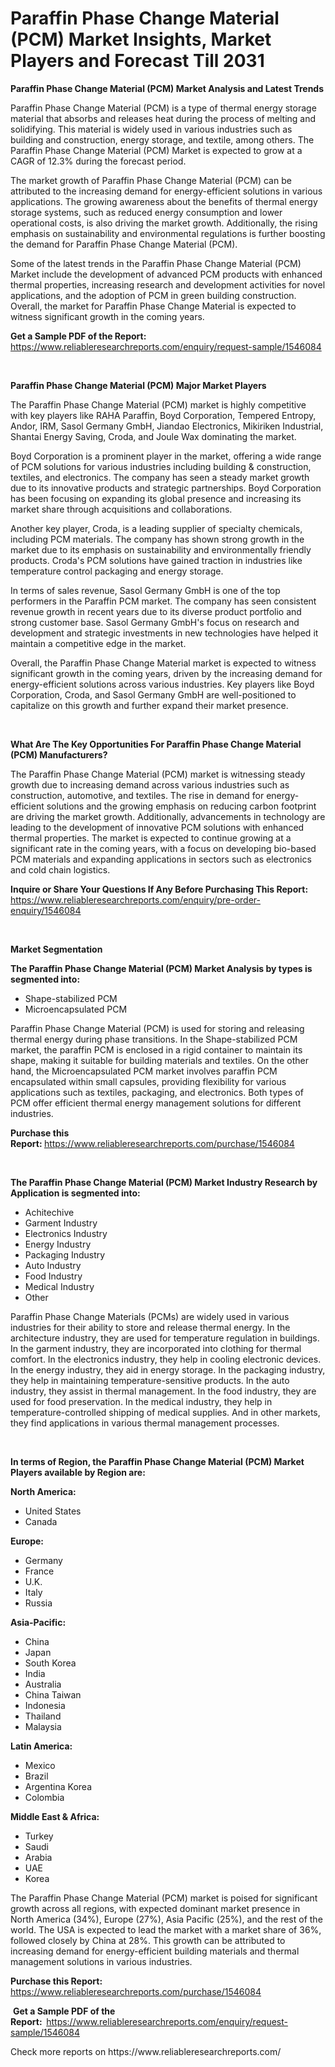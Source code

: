 <p><h1>Paraffin Phase Change Material (PCM) Market Insights, Market Players and Forecast Till 2031</h1></p><p><strong>Paraffin Phase Change Material (PCM) Market Analysis and Latest Trends</strong></p>
<p><p>Paraffin Phase Change Material (PCM) is a type of thermal energy storage material that absorbs and releases heat during the process of melting and solidifying. This material is widely used in various industries such as building and construction, energy storage, and textile, among others. The Paraffin Phase Change Material (PCM) Market is expected to grow at a CAGR of 12.3% during the forecast period.</p><p>The market growth of Paraffin Phase Change Material (PCM) can be attributed to the increasing demand for energy-efficient solutions in various applications. The growing awareness about the benefits of thermal energy storage systems, such as reduced energy consumption and lower operational costs, is also driving the market growth. Additionally, the rising emphasis on sustainability and environmental regulations is further boosting the demand for Paraffin Phase Change Material (PCM).</p><p>Some of the latest trends in the Paraffin Phase Change Material (PCM) Market include the development of advanced PCM products with enhanced thermal properties, increasing research and development activities for novel applications, and the adoption of PCM in green building construction. Overall, the market for Paraffin Phase Change Material is expected to witness significant growth in the coming years.</p></p>
<p><strong>Get a Sample PDF of the Report:&nbsp;</strong> <a href="https://www.reliableresearchreports.com/enquiry/request-sample/1546084">https://www.reliableresearchreports.com/enquiry/request-sample/1546084</a></p>
<p>&nbsp;</p>
<p><strong>Paraffin Phase Change Material (PCM) Major Market Players</strong></p>
<p><p>The Paraffin Phase Change Material (PCM) market is highly competitive with key players like RAHA Paraffin, Boyd Corporation, Tempered Entropy, Andor, IRM, Sasol Germany GmbH, Jiandao Electronics, Mikiriken Industrial, Shantai Energy Saving, Croda, and Joule Wax dominating the market.</p><p>Boyd Corporation is a prominent player in the market, offering a wide range of PCM solutions for various industries including building & construction, textiles, and electronics. The company has seen a steady market growth due to its innovative products and strategic partnerships. Boyd Corporation has been focusing on expanding its global presence and increasing its market share through acquisitions and collaborations.</p><p>Another key player, Croda, is a leading supplier of specialty chemicals, including PCM materials. The company has shown strong growth in the market due to its emphasis on sustainability and environmentally friendly products. Croda's PCM solutions have gained traction in industries like temperature control packaging and energy storage. </p><p>In terms of sales revenue, Sasol Germany GmbH is one of the top performers in the Paraffin PCM market. The company has seen consistent revenue growth in recent years due to its diverse product portfolio and strong customer base. Sasol Germany GmbH's focus on research and development and strategic investments in new technologies have helped it maintain a competitive edge in the market.</p><p>Overall, the Paraffin Phase Change Material market is expected to witness significant growth in the coming years, driven by the increasing demand for energy-efficient solutions across various industries. Key players like Boyd Corporation, Croda, and Sasol Germany GmbH are well-positioned to capitalize on this growth and further expand their market presence.</p></p>
<p>&nbsp;</p>
<p><strong>What Are The Key Opportunities For Paraffin Phase Change Material (PCM) Manufacturers?</strong></p>
<p><p>The Paraffin Phase Change Material (PCM) market is witnessing steady growth due to increasing demand across various industries such as construction, automotive, and textiles. The rise in demand for energy-efficient solutions and the growing emphasis on reducing carbon footprint are driving the market growth. Additionally, advancements in technology are leading to the development of innovative PCM solutions with enhanced thermal properties. The market is expected to continue growing at a significant rate in the coming years, with a focus on developing bio-based PCM materials and expanding applications in sectors such as electronics and cold chain logistics.</p></p>
<p><strong>Inquire or Share Your Questions If Any Before Purchasing This Report:</strong> <a href="https://www.reliableresearchreports.com/enquiry/pre-order-enquiry/1546084">https://www.reliableresearchreports.com/enquiry/pre-order-enquiry/1546084</a></p>
<p>&nbsp;</p>
<p><strong>Market Segmentation</strong></p>
<p><strong>The Paraffin Phase Change Material (PCM) Market Analysis by types is segmented into:</strong></p>
<p><ul><li>Shape-stabilized PCM</li><li>Microencapsulated PCM</li></ul></p>
<p><p>Paraffin Phase Change Material (PCM) is used for storing and releasing thermal energy during phase transitions. In the Shape-stabilized PCM market, the paraffin PCM is enclosed in a rigid container to maintain its shape, making it suitable for building materials and textiles. On the other hand, the Microencapsulated PCM market involves paraffin PCM encapsulated within small capsules, providing flexibility for various applications such as textiles, packaging, and electronics. Both types of PCM offer efficient thermal energy management solutions for different industries.</p></p>
<p><strong>Purchase this Report:&nbsp;</strong><a href="https://www.reliableresearchreports.com/purchase/1546084">https://www.reliableresearchreports.com/purchase/1546084</a></p>
<p>&nbsp;</p>
<p><strong>The Paraffin Phase Change Material (PCM) Market Industry Research by Application is segmented into:</strong></p>
<p><ul><li>Achitechive</li><li>Garment Industry</li><li>Electronics Industry</li><li>Energy Industry</li><li>Packaging Industry</li><li>Auto Industry</li><li>Food Industry</li><li>Medical Industry</li><li>Other</li></ul></p>
<p><p>Paraffin Phase Change Materials (PCMs) are widely used in various industries for their ability to store and release thermal energy. In the architecture industry, they are used for temperature regulation in buildings. In the garment industry, they are incorporated into clothing for thermal comfort. In the electronics industry, they help in cooling electronic devices. In the energy industry, they aid in energy storage. In the packaging industry, they help in maintaining temperature-sensitive products. In the auto industry, they assist in thermal management. In the food industry, they are used for food preservation. In the medical industry, they help in temperature-controlled shipping of medical supplies. And in other markets, they find applications in various thermal management processes.</p></p>
<p>&nbsp;</p>
<p><strong>In terms of Region, the Paraffin Phase Change Material (PCM) Market Players available by Region are:</strong></p>
<p>
    <p> <strong> North America: </strong>
        <ul>
            <li>United States</li>
            <li>Canada</li>
        </ul>
        </p> 
    <p> <strong> Europe: </strong>
        <ul>
            <li>Germany</li>
            <li>France</li>
            <li>U.K.</li>
            <li>Italy</li>
            <li>Russia</li>
        </ul>
        </p> 
    <p> <strong> Asia-Pacific: </strong>
        <ul>
            <li>China</li>
            <li>Japan</li>
            <li>South Korea</li>
            <li>India</li>
            <li>Australia</li>
            <li>China Taiwan</li>
            <li>Indonesia</li>
            <li>Thailand</li>
            <li>Malaysia</li>
        </ul>
        </p> 
    <p> <strong> Latin America: </strong>
        <ul>
            <li>Mexico</li>
            <li>Brazil</li>
            <li>Argentina Korea</li>
            <li>Colombia</li>
        </ul>
        </p> 
    <p> <strong> Middle East & Africa: </strong>
        <ul>
            <li>Turkey</li>
            <li>Saudi</li>
            <li>Arabia</li>
            <li>UAE</li>
            <li>Korea</li>
        </ul>
    </p>
    </p>
<p><p>The Paraffin Phase Change Material (PCM) market is poised for significant growth across all regions, with expected dominant market presence in North America (34%), Europe (27%), Asia Pacific (25%), and the rest of the world. The USA is expected to lead the market with a market share of 36%, followed closely by China at 28%. This growth can be attributed to increasing demand for energy-efficient building materials and thermal management solutions in various industries.</p></p>
<p><strong>Purchase this Report: </strong><a href="https://www.reliableresearchreports.com/purchase/1546084">https://www.reliableresearchreports.com/purchase/1546084</a></p>
<p>&nbsp;<strong>Get a Sample PDF of the Report:&nbsp;&nbsp;</strong><a href="https://www.reliableresearchreports.com/enquiry/request-sample/1546084">https://www.reliableresearchreports.com/enquiry/request-sample/1546084</a></p>
<p><strong></strong></p>
<p>Check more reports on https://www.reliableresearchreports.com/</p>